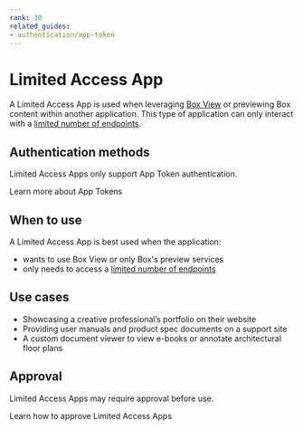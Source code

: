 ```yaml
---
rank: 30
related_guides:
- authentication/app-token
---
```


# Limited Access App

A Limited Access App is used when leveraging [Box View][bv] or previewing Box
content within another application. This type of application can only interact
with a [limited number of endpoints][limited].

## Authentication methods

Limited Access Apps only support App Token authentication.

<CTA to='g://authentication/app-token'>
  Learn more about App Tokens
</CTA>

## When to use

A Limited Access App is best used when the application:

- wants to use Box View or only Box's preview services
- only needs to access a [limited number of endpoints][limited]

## Use cases

- Showcasing a creative professional’s portfolio on their website
- Providing user manuals and product spec documents on a support site
- A custom document viewer to view e-books or annotate architectural floor plans

## Approval

Limited Access Apps may require approval before use.

<CTA to='g://authorization/limited-access-approval'>
  Learn how to approve Limited Access Apps
</CTA>

[bv]: g://embed/box-view
[limited]: g://authentication/app-token/endpoints